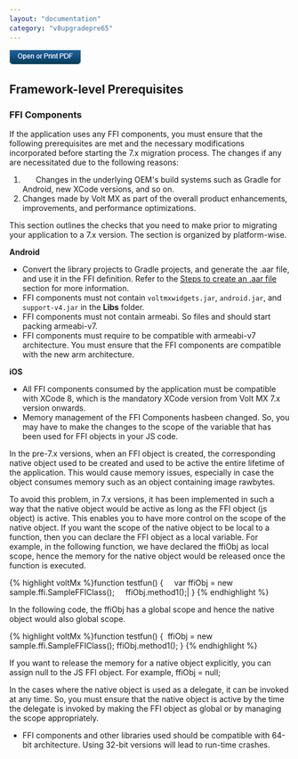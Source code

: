 ```yaml
---
layout: "documentation"
category: "v8upgradepre65"
---
```

                          

[![](../Resources/Images/pdf.png)](http://docs.voltmx.com/voltmxlibrary/beta/v8upgradepre65.pdf "VoltMX Foundry UpgradeHUB Guide")


Framework-level Prerequisites
-----------------------------

### FFI Components 

If the application uses any FFI components, you must ensure that the following prerequisites are met and the necessary modifications incorporated before starting the 7.x migration process. The changes if any are necessitated due to the following reasons:

1.        Changes in the underlying OEM's build systems such as Gradle for Android, new XCode versions, and so on.
2.  Changes made by Volt MX as part of the overall product enhancements, improvements, and performance optimizations.

This section outlines the checks that you need to make prior to migrating your application to a 7.x version. The section is organized by platform-wise.

**Android**

*   Convert the library projects to Gradle projects, and generate the .aar file, and use it in the FFI definition. Refer to the [Steps to create an .aar file](Steps_to_create_an_aar_file.html) section for more information.
*   FFI components must not contain `voltmxwidgets.jar`, `android.jar`, and `support-v4.jar` in the **Libs** folder.
*   FFI components must not contain armeabi. So files and should start packing armeabi-v7.
*   FFI components must require to be compatible with armeabi-v7 architecture. You must ensure that the FFI components are compatible with the new arm architecture.

**iOS**

*   All FFI components consumed by the application must be compatible with XCode 8, which is the mandatory XCode version from Volt MX 7.x version onwards.
*   Memory management of the FFI Components hasbeen changed. So, you may have to make the changes to the scope of the variable that has been used for FFI objects in your JS code.

In the pre-7.x versions, when an FFI object is created, the corresponding native object used to be created and used to be active the entire lifetime of the application. This would cause memory issues, especially in case the object consumes memory such as an object containing image rawbytes.

To avoid this problem, in 7.x versions, it has been implemented in such a way that the native object would be active as long as the FFI object (js object) is active. This enables you to have more control on the scope of the native object. If you want the scope of the native object to be local to a function, then you can declare the FFI object as a local variable. For example, in the following function, we have declared the ffiObj as local scope, hence the memory for the native object would be released once the function is executed.

{% highlight voltMx %}function testfun() {
    var ffiObj = new sample.ffi.SampleFFIClass();
    ffiObj.method1();|
}
{% endhighlight %}

In the following code, the ffiObj has a global scope and hence the native object would also global scope.

{% highlight voltMx %}function testfun() { 
 ffiObj = new sample.ffi.SampleFFIClass(); 
ffiObj.method1();
}
{% endhighlight %}

If you want to release the memory for a native object explicitly, you can assign null to the JS FFI object. For example, ffiObj = null;

In the cases where the native object is used as a delegate, it can be invoked at any time. So, you must ensure that the native object is active by the time the delegate is invoked by making the FFI object as global or by managing the scope appropriately.

*   FFI components and other libraries used should be compatible with 64-bit architecture. Using 32-bit versions will lead to run-time crashes.
